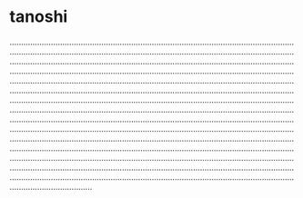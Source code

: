 # tanoshi
........................................................................................................................................................................................................................................................................................................................................................................................................................................................................................................................................................................................................................................................................................................................................................................................................................................................................................................................................................................................................................................................................................................................................................................................................................................................................................................................................................................................................................................................................................................................................................................................................................................................................................................................................................................................................................................................................................................................................................................